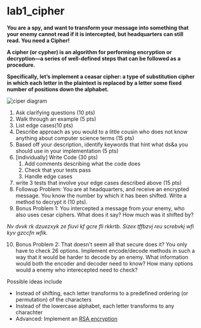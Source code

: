 # lab1_cipher
**You are a spy, and want to transform your message into something that your enemy cannot read if it is intercepted, but headquarters can still read. You need a Cipher!**

**A cipher (or cypher) is an algorithm for performing encryption or decryption—a series of well-defined steps that can be followed as a procedure.**

**Specifically, let’s implement a ceasar cipher: a type of substitution cipher in which each letter in the plaintext is replaced by a letter some fixed number of positions down the alphabet.**



![ciper diagram](https://upload.wikimedia.org/wikipedia/commons/thumb/4/4a/Caesar_cipher_left_shift_of_3.svg/1200px-Caesar_cipher_left_shift_of_3.svg.png)



1. Ask clarifying questions (10 pts)
2. Walk through an example (5 pts)
3. List  edge cases(10 pts)
4. Describe approach as you would to a little cousin who does not know anything about computer science terms (15 pts)
5. Based off your description, identify keywords that hint what ds&a you should use in your implementation (5 pts)
6. [individually] Write Code (30 pts)
    1. Add comments describing what the code does 
    2. Check that your tests pass
    3. Handle edge cases
7. write 3 tests that involve your edge cases described above  (15 pts)
8. Followup Problem: You are at headquarters, and receive an encrypted message. You know the number by which it has been shifted. Write a method to decrypt it (10 pts).
9. Bonus Problem 1: You intercepted a message from your enemy, who also uses cesar ciphers. What does it say? How much was it shifted by? 

*Nv dvvk rk dzuezxyk ze fiuvi kf gcre fli rkkrtb. Sizex tffbzvj reu screbvkj wfi kyv gzccfn wfik.*

10. Bonus Problem 2: That doesn't seem all that secure does it? You only have to check 26 options. Implement encode/decode methods in such a way that it would be harder to decode by an enemy. What information would both the encoder and decoder need to know? How many options would a enemy who interecepted need to check?

Possible ideas include
* Instead of shifting, each letter transforms to a predefined ordering  (or permutation) of the characters
* Instead of the lowercase alphabet, each letter transforms to any charachter
* Advanced: Implement an [RSA encryption](https://simple.wikipedia.org/wiki/RSA_algorithm)
